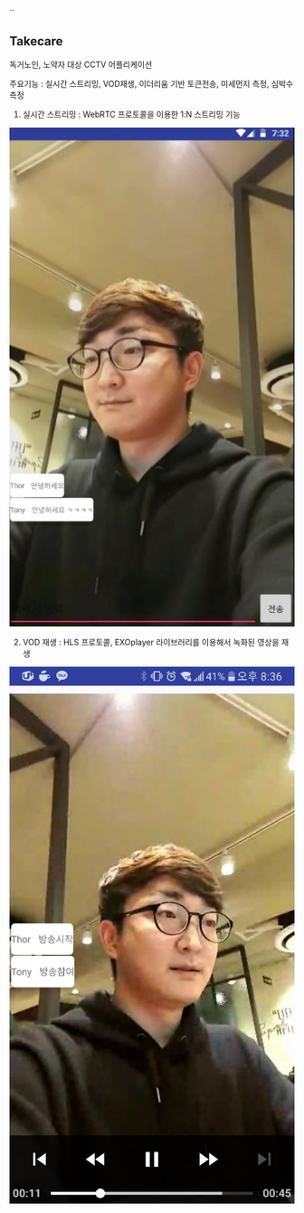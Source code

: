 ``
## Takecare

독거노인, 노약자 대상 CCTV 어플리케이션

주요기능 : 실시간 스트리밍, VOD재생, 이더리움 기반 토큰전송, 미세먼지 측정, 심박수 측정

1. 실시간 스트리밍 : WebRTC 프로토콜을 이용한 1:N 스트리밍 기능

![RealTimeStreaming](./githubImages/RealTimeStreaming.jpg)

2. VOD 재생 : HLS 프로토콜, EXOplayer 라이브러리를 이용해서 녹화된 영상을 재생

![PlayVOD](./githubImages/PlayVod.jpg)









